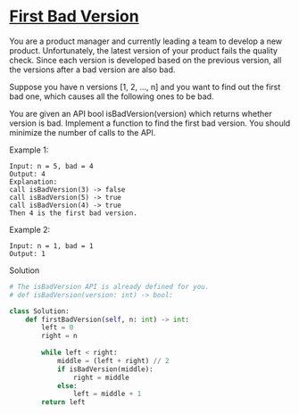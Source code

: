 # [First Bad Version](https://leetcode.com/problems/first-bad-version/)

You are a product manager and currently leading a team to develop a new product. Unfortunately, the latest version of 
your product fails the quality check. Since each version is developed based on the previous version, all the versions 
after a bad version are also bad.

Suppose you have n versions [1, 2, ..., n] and you want to find out the first bad one, which causes all the following 
ones to be bad.

You are given an API bool isBadVersion(version) which returns whether version is bad. Implement a function to find the 
first bad version. You should minimize the number of calls to the API.

Example 1:
```
Input: n = 5, bad = 4
Output: 4
Explanation:
call isBadVersion(3) -> false
call isBadVersion(5) -> true
call isBadVersion(4) -> true
Then 4 is the first bad version.
```
Example 2:
```
Input: n = 1, bad = 1
Output: 1
```
Solution
```python
# The isBadVersion API is already defined for you.
# def isBadVersion(version: int) -> bool:

class Solution:
    def firstBadVersion(self, n: int) -> int:
        left = 0
        right = n
        
        while left < right:
            middle = (left + right) // 2
            if isBadVersion(middle):
                right = middle
            else:
                left = middle + 1
        return left
```